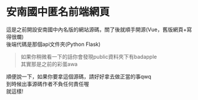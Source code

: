 # 安南國中匿名前端網頁

這是之前開設安南國中內名版的網站源碼，關了後就順手開源(Vue，舊版網頁+寫得很爛)  
後端代碼是那個api文件夾(Python Flask)  

> 如果你稍微看一下的話你會發現public資料夾下有badapple  
> 其實那是之前的彩蛋awa


順便說一下，如果你要拿這個源碼，請好好拿去做正當的事qwq  
到時候出事源碼作者不負任何責任喔  
就這樣!  

